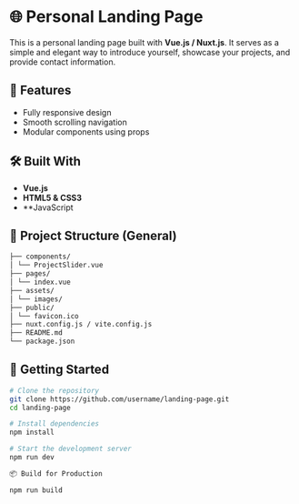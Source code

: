 # 🌐 Personal Landing Page

This is a personal landing page built with **Vue.js / Nuxt.js**. It serves as a simple and elegant way to introduce yourself, showcase your projects, and provide contact information.

## 🚀 Features

- Fully responsive design
- Smooth scrolling navigation
- Modular components using props

## 🛠️ Built With

- **Vue.js**
- **HTML5 & CSS3**
- **JavaScript
## 📂 Project Structure (General)

```bash
├── components/
│ └── ProjectSlider.vue
├── pages/
│ └── index.vue
├── assets/
│ └── images/
├── public/
│ └── favicon.ico
├── nuxt.config.js / vite.config.js
├── README.md
└── package.json
```
## 🧪 Getting Started
```bash
# Clone the repository
git clone https://github.com/username/landing-page.git
cd landing-page

# Install dependencies
npm install

# Start the development server
npm run dev

📦 Build for Production

npm run build
